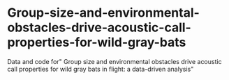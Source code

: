 # Group-size-and-environmental-obstacles-drive-acoustic-call-properties-for-wild-gray-bats
Data and code for" Group size and environmental obstacles drive acoustic call properties for wild gray bats in flight: a data-driven analysis"
